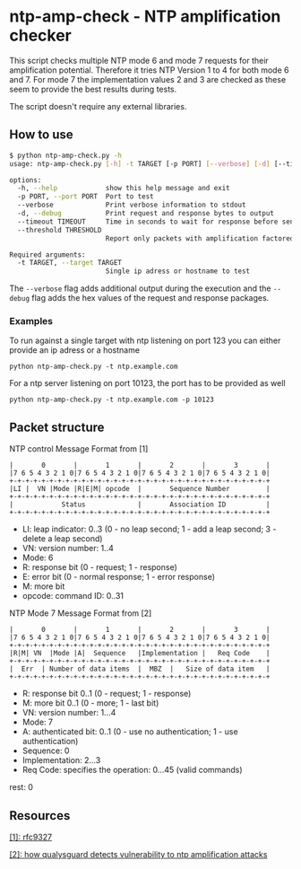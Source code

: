 # ntp-amp-check - NTP amplification checker
This script checks multiple NTP mode 6 and mode 7 requests for their
amplification potential.
Therefore it tries NTP Version 1 to 4 for both mode 6 and 7.
For mode 7 the implementation values 2 and 3 are checked as these seem to
provide the best results during tests.

The script doesn't require any external libraries.

## How to use
```sh
$ python ntp-amp-check.py -h
usage: ntp-amp-check.py [-h] -t TARGET [-p PORT] [--verbose] [-d] [--timeout TIMEOUT] [--threshold THRESHOLD]

options:
  -h, --help            show this help message and exit
  -p PORT, --port PORT  Port to test
  --verbose             Print verbose information to stdout
  -d, --debug           Print request and response bytes to output
  --timeout TIMEOUT     Time in seconds to wait for response before sending next request. Default 2
  --threshold THRESHOLD
                        Report only packets with amplification factorequal or greater to the provided value. Default10

Required arguments:
  -t TARGET, --target TARGET
                        Single ip adress or hostname to test
```

The `--verbose` flag adds additional output during the execution and the
`--debug` flag adds the hex values of the request and response packages.

### Examples
To run against a single target with ntp listening on port 123 you can either provide an ip adress or a hostname

```
python ntp-amp-check.py -t ntp.example.com
```

For a ntp server listening on port 10123, the port has to be provided as well
```
python ntp-amp-check.py -t ntp.example.com -p 10123
```

## Packet structure

NTP control Message Format
from [1]
```
|       0       |       1       |       2       |       3       |
|7 6 5 4 3 2 1 0|7 6 5 4 3 2 1 0|7 6 5 4 3 2 1 0|7 6 5 4 3 2 1 0|
+-+-+-+-+-+-+-+-+-+-+-+-+-+-+-+-+-+-+-+-+-+-+-+-+-+-+-+-+-+-+-+-+
|LI |  VN |Mode |R|E|M| opcode  |       Sequence Number         |
+-+-+-+-+-+-+-+-+-+-+-+-+-+-+-+-+-+-+-+-+-+-+-+-+-+-+-+-+-+-+-+-+
|            Status             |       Association ID          |
+-+-+-+-+-+-+-+-+-+-+-+-+-+-+-+-+-+-+-+-+-+-+-+-+-+-+-+-+-+-+-+-+
```

- LI: leap indicator: 0..3 (0 - no leap second; 1 - add a leap second; 3 - delete a leap second)
- VN: version number: 1..4
- Mode: 6
- R: response bit (0 - request; 1 - response)
- E: error bit (0 - normal response; 1 - error response)
- M: more bit
- opcode: command ID: 0..31


NTP Mode 7 Message Format
from [2]
```
|       0       |       1       |       2       |       3       |
|7 6 5 4 3 2 1 0|7 6 5 4 3 2 1 0|7 6 5 4 3 2 1 0|7 6 5 4 3 2 1 0|
+-+-+-+-+-+-+-+-+-+-+-+-+-+-+-+-+-+-+-+-+-+-+-+-+-+-+-+-+-+-+-+-+
|R|M| VN  |Mode |A|  Sequence   |Implementation |   Req Code    |
+-+-+-+-+-+-+-+-+-+-+-+-+-+-+-+-+-+-+-+-+-+-+-+-+-+-+-+-+-+-+-+-+
|  Err  | Number of data items  |  MBZ  |   Size of data item   |
+-+-+-+-+-+-+-+-+-+-+-+-+-+-+-+-+-+-+-+-+-+-+-+-+-+-+-+-+-+-+-+-+
```

- R: response bit 0..1 (0 - request; 1 - response)
- M: more bit 0..1 (0 - more; 1 - last bit)
- VN: version number: 1...4
- Mode: 7
- A: authenticated bit: 0..1 (0 - use no authentication; 1 - use authentication)
- Sequence: 0
- Implementation: 2...3
- Req Code: specifies the operation: 0...45 (valid commands)

rest: 0

## Resources

[[1]: rfc9327](https://datatracker.ietf.org/doc/html/rfc9327#section-2)

[[2]: how qualysguard detects vulnerability to ntp amplification attacks](
https://blog.qualys.com/vulnerabilities-threat-research/2014/01/21/how-qualysguard-detects-vulnerability-to-ntp-amplification-attacks
)
